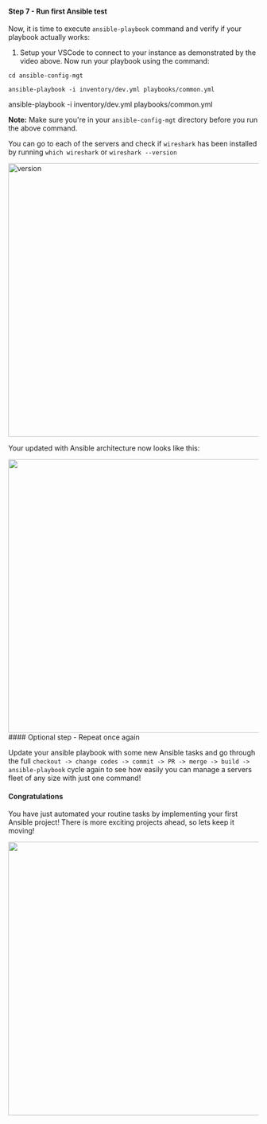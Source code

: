 #### Step 7 - Run first Ansible test

Now, it is time to execute `ansible-playbook` command and verify if your playbook actually works: 


1. Setup your VSCode to connect to your instance as demonstrated by the video above. Now run your playbook using the command:

```
cd ansible-config-mgt
```
```
ansible-playbook -i inventory/dev.yml playbooks/common.yml
```

ansible-playbook -i inventory/dev.yml playbooks/common.yml


**Note:** Make sure you're in your `ansible-config-mgt` directory before you run the above command.

You can go to each of the servers and check if `wireshark` has been installed by running `which wireshark` or `wireshark --version`

 <img src="https://darey-io-pbl-projects-images.s3.eu-west-2.amazonaws.com/project11/wireshark.png" title="version" width="936px" height="550px">
  
Your updated with Ansible architecture now looks like this:

<img src="https://darey-io-pbl-projects-images.s3.eu-west-2.amazonaws.com/project11/ansible_architecture.png" width="936px" height="550px">
#### Optional step - Repeat once again

Update your ansible playbook with some new Ansible tasks and go through the full `checkout -> change codes -> commit -> PR -> merge -> build -> ansible-playbook` cycle again to see how easily you can manage a servers fleet of any size with just one command!

#### Congratulations

You have just automated your routine tasks by implementing your first Ansible project! There is more exciting projects ahead, so lets keep it moving!

<img src="https://darey-io-pbl-projects-images.s3.eu-west-2.amazonaws.com/project11/greatjob11.png" width="936px" height="550px">

